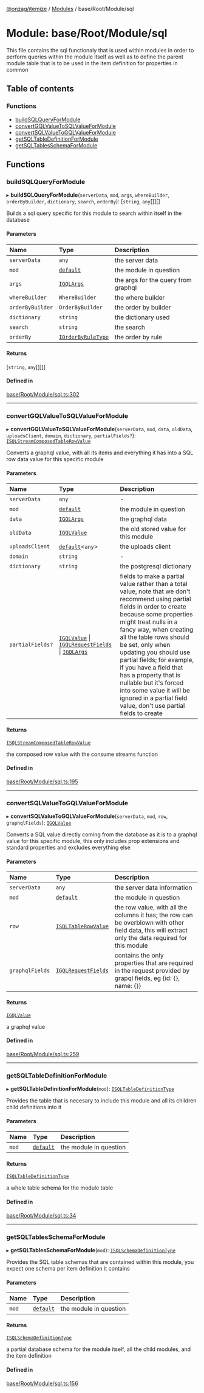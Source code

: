 [@onzag/itemize](../README.md) / [Modules](../modules.md) / base/Root/Module/sql

# Module: base/Root/Module/sql

This file contains the sql functionaly that is used within modules in order to perform
queries within the module itself as well as to define the parent module table that is
to be used in the item definition for properties in common

## Table of contents

### Functions

- [buildSQLQueryForModule](base_Root_Module_sql.md#buildsqlqueryformodule)
- [convertGQLValueToSQLValueForModule](base_Root_Module_sql.md#convertgqlvaluetosqlvalueformodule)
- [convertSQLValueToGQLValueForModule](base_Root_Module_sql.md#convertsqlvaluetogqlvalueformodule)
- [getSQLTableDefinitionForModule](base_Root_Module_sql.md#getsqltabledefinitionformodule)
- [getSQLTablesSchemaForModule](base_Root_Module_sql.md#getsqltablesschemaformodule)

## Functions

### buildSQLQueryForModule

▸ **buildSQLQueryForModule**(`serverData`, `mod`, `args`, `whereBuilder`, `orderByBuilder`, `dictionary`, `search`, `orderBy`): [`string`, `any`[]][]

Builds a sql query specific for this module to search
within itself in the database

#### Parameters

| Name | Type | Description |
| :------ | :------ | :------ |
| `serverData` | `any` | the server data |
| `mod` | [`default`](../classes/base_Root_Module.default.md) | the module in question |
| `args` | [`IGQLArgs`](../interfaces/gql_querier.IGQLArgs.md) | the args for the query from graphql |
| `whereBuilder` | `WhereBuilder` | the where builder |
| `orderByBuilder` | `OrderByBuilder` | the order by builder |
| `dictionary` | `string` | the dictionary used |
| `search` | `string` | the search |
| `orderBy` | [`IOrderByRuleType`](../interfaces/constants.IOrderByRuleType.md) | the order by rule |

#### Returns

[`string`, `any`[]][]

#### Defined in

[base/Root/Module/sql.ts:302](https://github.com/onzag/itemize/blob/f2f29986/base/Root/Module/sql.ts#L302)

___

### convertGQLValueToSQLValueForModule

▸ **convertGQLValueToSQLValueForModule**(`serverData`, `mod`, `data`, `oldData`, `uploadsClient`, `domain`, `dictionary`, `partialFields?`): [`ISQLStreamComposedTableRowValue`](../interfaces/base_Root_sql.ISQLStreamComposedTableRowValue.md)

Converts a graphql value, with all its items and everything it
has into a SQL row data value for this specific module

#### Parameters

| Name | Type | Description |
| :------ | :------ | :------ |
| `serverData` | `any` | - |
| `mod` | [`default`](../classes/base_Root_Module.default.md) | the module in question |
| `data` | [`IGQLArgs`](../interfaces/gql_querier.IGQLArgs.md) | the graphql data |
| `oldData` | [`IGQLValue`](../interfaces/gql_querier.IGQLValue.md) | the old stored value for this module |
| `uploadsClient` | [`default`](../classes/server_services_base_StorageProvider.default.md)<`any`\> | the uploads client |
| `domain` | `string` | - |
| `dictionary` | `string` | the postgresql dictionary |
| `partialFields?` | [`IGQLValue`](../interfaces/gql_querier.IGQLValue.md) \| [`IGQLRequestFields`](../interfaces/gql_querier.IGQLRequestFields.md) \| [`IGQLArgs`](../interfaces/gql_querier.IGQLArgs.md) | fields to make a partial value rather than a total value, note that we don't recommend using partial fields in order to create because some properties might treat nulls in a fancy way, when creating all the table rows should be set, only when updating you should use partial fields; for example, if you have a field that has a property that is nullable but it's forced into some value it will be ignored in a partial field value, don't use partial fields to create |

#### Returns

[`ISQLStreamComposedTableRowValue`](../interfaces/base_Root_sql.ISQLStreamComposedTableRowValue.md)

the composed row value with the consume streams function

#### Defined in

[base/Root/Module/sql.ts:195](https://github.com/onzag/itemize/blob/f2f29986/base/Root/Module/sql.ts#L195)

___

### convertSQLValueToGQLValueForModule

▸ **convertSQLValueToGQLValueForModule**(`serverData`, `mod`, `row`, `graphqlFields`): [`IGQLValue`](../interfaces/gql_querier.IGQLValue.md)

Converts a SQL value directly coming from the database as it is
to a graphql value for this specific module, this
only includes prop extensions and standard properties
and excludes everything else

#### Parameters

| Name | Type | Description |
| :------ | :------ | :------ |
| `serverData` | `any` | the server data information |
| `mod` | [`default`](../classes/base_Root_Module.default.md) | the module in question |
| `row` | [`ISQLTableRowValue`](../interfaces/base_Root_sql.ISQLTableRowValue.md) | the row value, with all the columns it has; the row can be overblown with other field data, this will extract only the data required for this module |
| `graphqlFields` | [`IGQLRequestFields`](../interfaces/gql_querier.IGQLRequestFields.md) | contains the only properties that are required in the request provided by grapql fields, eg {id: {}, name: {}} |

#### Returns

[`IGQLValue`](../interfaces/gql_querier.IGQLValue.md)

a graphql value

#### Defined in

[base/Root/Module/sql.ts:259](https://github.com/onzag/itemize/blob/f2f29986/base/Root/Module/sql.ts#L259)

___

### getSQLTableDefinitionForModule

▸ **getSQLTableDefinitionForModule**(`mod`): [`ISQLTableDefinitionType`](../interfaces/base_Root_sql.ISQLTableDefinitionType.md)

Provides the table that is necesary to include this module and all
its children child definitions into it

#### Parameters

| Name | Type | Description |
| :------ | :------ | :------ |
| `mod` | [`default`](../classes/base_Root_Module.default.md) | the module in question |

#### Returns

[`ISQLTableDefinitionType`](../interfaces/base_Root_sql.ISQLTableDefinitionType.md)

a whole table schema for the module table

#### Defined in

[base/Root/Module/sql.ts:34](https://github.com/onzag/itemize/blob/f2f29986/base/Root/Module/sql.ts#L34)

___

### getSQLTablesSchemaForModule

▸ **getSQLTablesSchemaForModule**(`mod`): [`ISQLSchemaDefinitionType`](../interfaces/base_Root_sql.ISQLSchemaDefinitionType.md)

Provides the SQL table schemas that are contained
within this module, you expect one schema per item definition
it contains

#### Parameters

| Name | Type | Description |
| :------ | :------ | :------ |
| `mod` | [`default`](../classes/base_Root_Module.default.md) | the module in question |

#### Returns

[`ISQLSchemaDefinitionType`](../interfaces/base_Root_sql.ISQLSchemaDefinitionType.md)

a partial database schema for the module itself, all the child modules, and the item definition

#### Defined in

[base/Root/Module/sql.ts:156](https://github.com/onzag/itemize/blob/f2f29986/base/Root/Module/sql.ts#L156)
